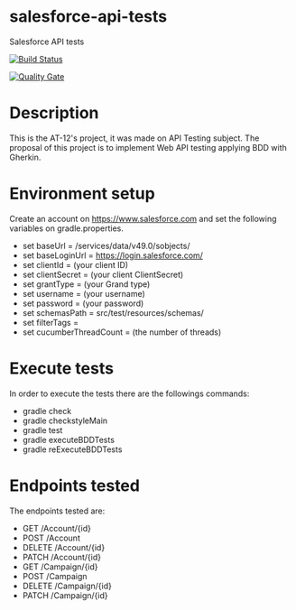 # salesforce-api-tests
Salesforce API tests

[![Build Status](https://travis-ci.com/AT-12/salesforce-api-tests.svg?branch=develop)](https://travis-ci.com/AT-12/salesforce-api-tests) 

[![Quality Gate](https://sonarcloud.io/api/project_badges/measure?project=AT-12_salesforce-api-tests&metric=alert_status)](https://sonarcloud.io/dashboard/index/AT-12_salesforce-api-tests)

# Description
This is the AT-12's project, it was made on API Testing subject. 
The proposal of this project is to implement Web API testing applying BDD with Gherkin.  
# Environment setup
Create an account on https://www.salesforce.com and set the following variables on gradle.properties.
- set baseUrl = /services/data/v49.0/sobjects/
- set baseLoginUrl = https://login.salesforce.com/
- set clientId = (your client ID)
- set clientSecret = (your client ClientSecret)
- set grantType = (your Grand type)
- set username = (your username)
- set password = (your password)
- set schemasPath = src/test/resources/schemas/
- set filterTags = 
- set cucumberThreadCount = (the number of threads)

# Execute tests
In order to execute the tests there are the followings commands:

- gradle check
- gradle checkstyleMain
- gradle test
- gradle executeBDDTests
- gradle reExecuteBDDTests
# Endpoints tested
The endpoints tested are:
- GET /Account/{id}
- POST /Account
- DELETE /Account/{id} 
- PATCH /Account/{id}
- GET /Campaign/{id}
- POST /Campaign
- DELETE /Campaign/{id} 
- PATCH /Campaign/{id}